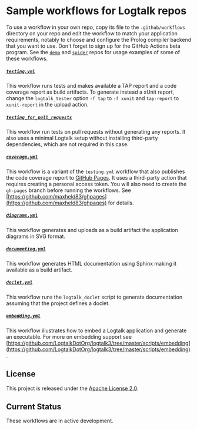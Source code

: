 # Sample workflows for Logtalk repos

To use a workflow in your own repo, copy its file to the `.github/workflows` directory on your repo and edit the workflow to match your application requirements, notably to choose and configure the Prolog compiler backend that you want to use. Don't forget to sign up for the GitHub Actions beta program. See the [`demo`](https://github.com/logtalk-actions/demo) and [`spider`](https://github.com/logtalk-actions/spider) repos for usage examples of some of these workflows.

##### [`testing.yml`](https://github.com/logtalk-actions/workflows/blob/master/testing.yml)

This workflow runs tests and makes available a TAP report and a code coverage report as build artifacts. To generate instead a xUnit report, change the `logtalk_tester` option `-f tap` to `-f xunit` and `tap-report` to `xunit-report` in the upload action.

##### [`testing_for_pull_requests`](https://github.com/logtalk-actions/workflows/blob/master/testing_for_pull_requests.yml)

This workflow run tests on pull requests without generating any reports. It also uses a minimal Logtalk setup without installing third-party dependencies, which are not required in this case.

##### [`coverage.yml`](https://github.com/logtalk-actions/workflows/blob/master/coverage.yml)

This workflow is a variant of the `testing.yml` workflow that also publishes the code coverage report to [GitHub Pages](https://pages.github.com/). It uses a third-party action that requires creating a personal access token. You will also need to create the `gh-pages` branch before running the workflows. See [https://github.com/maxheld83/ghpages](https://github.com/maxheld83/ghpages) for details.

##### [`diagrams.yml`](https://github.com/logtalk-actions/workflows/blob/master/diagrams.yml)

This workflow generates and uploads as a build artifact the application diagrams in SVG format.

##### [`documenting.yml`](https://github.com/logtalk-actions/workflows/blob/master/documenting.yml)

This workflow generates HTML documentation using Sphinx making it available as a build artifact.

##### [`doclet.yml`](https://github.com/logtalk-actions/workflows/blob/master/doclet.yml)

This workflow runs the `logtalk_doclet` script to generate documentation assuming that the project defines a doclet.

##### [`embedding.yml`](https://github.com/logtalk-actions/workflows/blob/master/embedding.yml)

This workflow illustrates how to embed a Logtalk application and generate an executable. For more on embedding support see [https://github.com/LogtalkDotOrg/logtalk3/tree/master/scripts/embedding](https://github.com/LogtalkDotOrg/logtalk3/tree/master/scripts/embedding).

## License

This project is released under the [Apache License 2.0](LICENSE).

## Current Status

These workflows are in active development.
